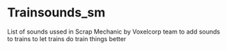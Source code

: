 # Trainsounds_sm
List of sounds ussed in Scrap Mechanic by Voxelcorp team to add sounds to trains to let trains do train things better
